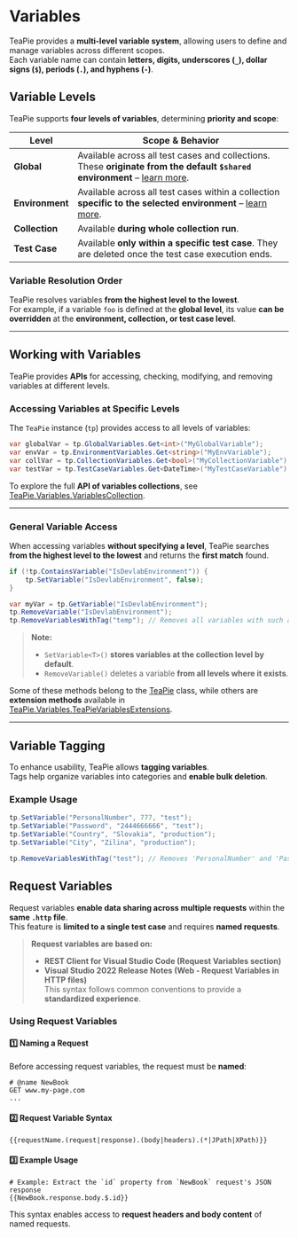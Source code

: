 # Variables  

TeaPie provides a **multi-level variable system**, allowing users to define and manage variables across different scopes.  
Each variable name can contain **letters, digits, underscores (`_`), dollar signs (`$`), periods (`.`), and hyphens (`-`)**.

## Variable Levels  

TeaPie supports **four levels of variables**, determining **priority and scope**:

| Level | Scope & Behavior |
|-------|----------------|
| **Global** | Available across all test cases and collections. These **originate from the default `$shared` environment** – [learn more](environments.md#default-environment-shared). |
| **Environment** | Available across all test cases within a collection **specific to the selected environment** – [learn more](environments.md#active-environment). |
| **Collection** | Available **during whole collection run**. |
| **Test Case** | Available **only within a specific test case**. They are deleted once the test case execution ends. |

### **Variable Resolution Order**

TeaPie resolves variables **from the highest level to the lowest**.  
For example, if a variable `foo` is defined at the **global level**, its value **can be overridden** at the **environment, collection, or test case level**.

---

## Working with Variables  

TeaPie provides **APIs** for accessing, checking, modifying, and removing variables at different levels.

### **Accessing Variables at Specific Levels**  

The `TeaPie` instance (`tp`) provides access to all levels of variables:

```csharp
var globalVar = tp.GlobalVariables.Get<int>("MyGlobalVariable");
var envVar = tp.EnvironmentVariables.Get<string>("MyEnvVariable");
var collVar = tp.CollectionVariables.Get<bool>("MyCollectionVariable");
var testVar = tp.TestCaseVariables.Get<DateTime>("MyTestCaseVariable");
```

To explore the full **API of variables collections**, see [TeaPie.Variables.VariablesCollection](xref:TeaPie.Variables.VariablesCollection).

---

### **General Variable Access**  

When accessing variables **without specifying a level**, TeaPie searches **from the highest level to the lowest** and returns the **first match** found.

```csharp
if (!tp.ContainsVariable("IsDevlabEnvironment")) {
    tp.SetVariable("IsDevlabEnvironment", false);
}

var myVar = tp.GetVariable("IsDevlabEnvironment");
tp.RemoveVariable("IsDevlabEnvironment");
tp.RemoveVariablesWithTag("temp"); // Removes all variables with such a tag.
```

> **Note:**
>
> - `SetVariable<T>()` **stores variables at the collection level by default**.  
> - `RemoveVariable()` deletes a variable **from all levels where it exists**.

Some of these methods belong to the [TeaPie](xref:TeaPie.TeaPie) class, while others are **extension methods** available in [TeaPie.Variables.TeaPieVariablesExtensions](xref:TeaPie.Variables.TeaPieVariablesExtensions).

---

## Variable Tagging  

To enhance usability, TeaPie allows **tagging variables**.  
Tags help organize variables into categories and **enable bulk deletion**.

### **Example Usage**

```csharp
tp.SetVariable("PersonalNumber", 777, "test");
tp.SetVariable("Password", "2444666666", "test");
tp.SetVariable("Country", "Slovakia", "production");
tp.SetVariable("City", "Zilina", "production");

tp.RemoveVariablesWithTag("test"); // Removes 'PersonalNumber' and 'Password', but keeps 'Country' and 'City'.
```

## Request Variables  

Request variables **enable data sharing across multiple requests** within the **same `.http` file**.  
This feature is **limited to a single test case** and requires **named requests**.

> **Request variables are based on:**
>
> - **REST Client for Visual Studio Code (Request Variables section)**  
> - **Visual Studio 2022 Release Notes (Web - Request Variables in HTTP files)**  
> This syntax follows common conventions to provide a **standardized experience**.

### **Using Request Variables**

#### **1️⃣ Naming a Request**

Before accessing request variables, the request must be **named**:  

```http
# @name NewBook
GET www.my-page.com
...
```

#### **2️⃣ Request Variable Syntax**

```plaintext
{{requestName.(request|response).(body|headers).(*|JPath|XPath)}}
```

#### **3️⃣ Example Usage**  

```http
# Example: Extract the `id` property from `NewBook` request's JSON response
{{NewBook.response.body.$.id}}
```

This syntax enables access to **request headers and body content** of named requests.
